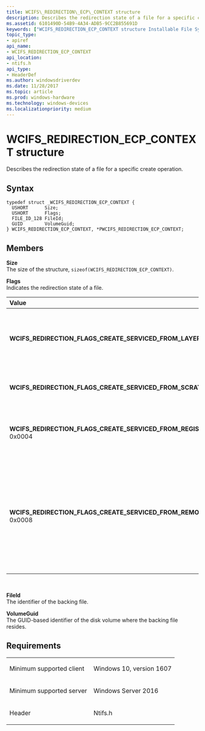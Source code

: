 ```yaml
---
title: WCIFS\_REDIRECTION\_ECP\_CONTEXT structure
description: Describes the redirection state of a file for a specific create operation.
ms.assetid: 6101490D-54B9-4A34-ADB5-9CC2B855691D
keywords: ["WCIFS_REDIRECTION_ECP_CONTEXT structure Installable File System Drivers", "PWCIFS_REDIRECTION_ECP_CONTEXT structure pointer Installable File System Drivers"]
topic_type:
- apiref
api_name:
- WCIFS_REDIRECTION_ECP_CONTEXT
api_location:
- ntifs.h
api_type:
- HeaderDef
ms.author: windowsdriverdev
ms.date: 11/28/2017
ms.topic: article
ms.prod: windows-hardware
ms.technology: windows-devices
ms.localizationpriority: medium
---
```


# WCIFS\_REDIRECTION\_ECP\_CONTEXT structure


Describes the redirection state of a file for a specific create operation.

Syntax
------

```ManagedCPlusPlus
typedef struct _WCIFS_REDIRECTION_ECP_CONTEXT {
  USHORT      Size;
  USHORT      Flags;
  FILE_ID_128 FileId;
  GUID        VolumeGuid;
} WCIFS_REDIRECTION_ECP_CONTEXT, *PWCIFS_REDIRECTION_ECP_CONTEXT;
```

Members
-------

**Size**  
The size of the structure, `sizeof(WCIFS_REDIRECTION_ECP_CONTEXT)`.

**Flags**  
Indicates the redirection state of a file.

<table>
<colgroup>
<col width="50%" />
<col width="50%" />
</colgroup>
<thead>
<tr class="header">
<th align="left">Value</th>
<th align="left">Meaning</th>
</tr>
</thead>
<tbody>
<tr class="odd">
<td align="left"><a href="" id="wcifs-redirection-flags-create-serviced-from-layer"></a>
<strong>WCIFS_REDIRECTION_FLAGS_CREATE_SERVICED_FROM_LAYER</strong>
0x0001</td>
<td align="left"><p>This is a redirected file from a layer that is not registered in the LayerRootLocations registry key.</p></td>
</tr>
<tr class="even">
<td align="left"><a href="" id="wcifs-redirection-flags-create-serviced-from-scratch"></a>
<strong>WCIFS_REDIRECTION_FLAGS_CREATE_SERVICED_FROM_SCRATCH</strong>
0x0002</td>
<td align="left"><p>This is a new or modified file, it is not redirected.</p></td>
</tr>
<tr class="odd">
<td align="left"><a href="" id="wcifs-redirection-flags-create-serviced-from-registered-layer"></a>
<strong>WCIFS_REDIRECTION_FLAGS_CREATE_SERVICED_FROM_REGISTERED_LAYER</strong>
0x0004</td>
<td align="left"><p>This is a redirected file from a layer that is listed in the LayerRootLocations registry key.</p></td>
</tr>
<tr class="even">
<td align="left"><a href="" id="wcifs-redirection-flags-create-serviced-from-remote-layer"></a>
<strong>WCIFS_REDIRECTION_FLAGS_CREATE_SERVICED_FROM_REMOTE_LAYER</strong>
0x0008</td>
<td align="left"><p>This is a redirected file from a remote file system relative to the container. It may or may not be registered as a layer on that server. For Hyper-V containers, the remote server is the host of the Hyper-V container utility VM.</p></td>
</tr>
</tbody>
</table>

 

**FileId**  
The identifier of the backing file.

**VolumeGuid**  
The GUID-based identifier of the disk volume where the backing file resides.

Requirements
------------

<table>
<colgroup>
<col width="50%" />
<col width="50%" />
</colgroup>
<tbody>
<tr class="odd">
<td align="left"><p>Minimum supported client</p></td>
<td align="left"><p>Windows 10, version 1607</p></td>
</tr>
<tr class="even">
<td align="left"><p>Minimum supported server</p></td>
<td align="left"><p>Windows Server 2016</p></td>
</tr>
<tr class="odd">
<td align="left"><p>Header</p></td>
<td align="left">Ntifs.h</td>
</tr>
</tbody>
</table>

 

 





